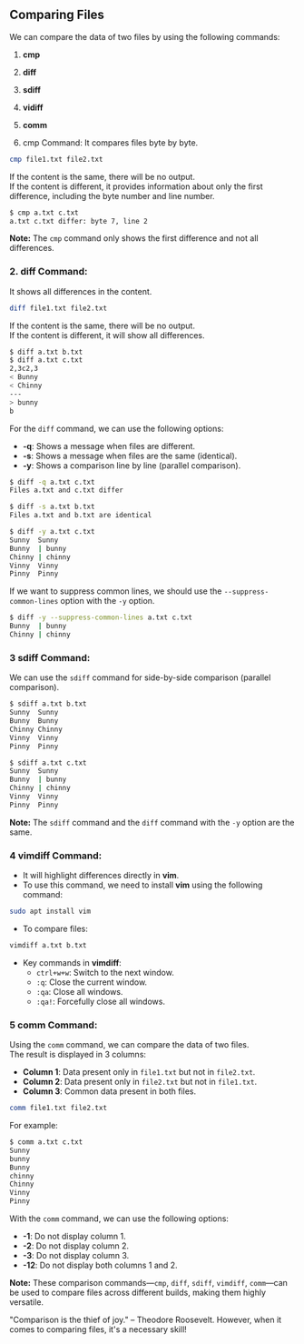 ## Comparing Files

We can compare the data of two files by using the following commands:

1. **cmp**
2. **diff**
3. **sdiff**
4. **vidiff**
5. **comm**

 1. cmp Command:
It compares files byte by byte.

```bash
cmp file1.txt file2.txt
```

If the content is the same, there will be no output.  
If the content is different, it provides information about only the first difference, including the byte number and line number.

```bash
$ cmp a.txt c.txt
a.txt c.txt differ: byte 7, line 2
```

**Note:** The `cmp` command only shows the first difference and not all differences.

 ### 2. diff Command:
It shows all differences in the content.

```bash
diff file1.txt file2.txt
```

If the content is the same, there will be no output.  
If the content is different, it will show all differences.

```bash
$ diff a.txt b.txt
$ diff a.txt c.txt
2,3c2,3
< Bunny
< Chinny
---
> bunny
b  
```
For the `diff` command, we can use the following options:

- **-q**: Shows a message when files are different.
- **-s**: Shows a message when files are the same (identical).
- **-y**: Shows a comparison line by line (parallel comparison).

```bash
$ diff -q a.txt c.txt
Files a.txt and c.txt differ

$ diff -s a.txt b.txt
Files a.txt and b.txt are identical

$ diff -y a.txt c.txt
Sunny  Sunny
Bunny  | bunny
Chinny | chinny
Vinny  Vinny
Pinny  Pinny
```

If we want to suppress common lines, we should use the `--suppress-common-lines` option with the `-y` option.

```bash
$ diff -y --suppress-common-lines a.txt c.txt
Bunny  | bunny
Chinny | chinny
```

### 3 sdiff Command:
We can use the `sdiff` command for side-by-side comparison (parallel comparison).

```bash
$ sdiff a.txt b.txt
Sunny  Sunny
Bunny  Bunny
Chinny Chinny
Vinny  Vinny
Pinny  Pinny

$ sdiff a.txt c.txt
Sunny  Sunny
Bunny  | bunny
Chinny | chinny
Vinny  Vinny
Pinny  Pinny
```

**Note:** The `sdiff` command and the `diff` command with the `-y` option are the same.

### 4 vimdiff Command:
- It will highlight differences directly in **vim**.
- To use this command, we need to install **vim** using the following command:

```bash
sudo apt install vim
```

- To compare files:

```bash
vimdiff a.txt b.txt
```

- Key commands in **vimdiff**:
  - `ctrl+w+w`: Switch to the next window.
  - `:q`: Close the current window.
  - `:qa`: Close all windows.
  - `:qa!`: Forcefully close all windows.

### 5 comm Command:
Using the `comm` command, we can compare the data of two files.  
The result is displayed in 3 columns:
- **Column 1**: Data present only in `file1.txt` but not in `file2.txt`.
- **Column 2**: Data present only in `file2.txt` but not in `file1.txt`.
- **Column 3**: Common data present in both files.

```bash
comm file1.txt file2.txt
```

For example:

```bash
$ comm a.txt c.txt
Sunny
bunny
Bunny
chinny
Chinny
Vinny
Pinny
```

With the `comm` command, we can use the following options:
- **-1**: Do not display column 1.
- **-2**: Do not display column 2.
- **-3**: Do not display column 3.
- **-12**: Do not display both columns 1 and 2.

**Note:** These comparison commands—`cmp`, `diff`, `sdiff`, `vimdiff`, `comm`—can be used to compare files across different builds, making them highly versatile.

"Comparison is the thief of joy." – Theodore Roosevelt. However, when it comes to comparing files, it's a necessary skill!
